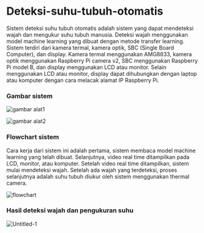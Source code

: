 # Deteksi-suhu-tubuh-otomatis
Sistem deteksi suhu tubuh otomatis adalah sistem yang dapat mendeteksi wajah dan mengukur suhu tubuh manusia. Deteksi wajah menggunakan model machine learning yang dibuat dengan metode transfer learning. Sistem terdiri dari kamera termal, kamera optik, SBC (Single Board Computer), dan display. Kamera termal menggunakan AMG8833, kamera optik menggunakan Raspberry Pi camera v2, SBC menggunakan Raspberry Pi model B, dan display menggunakan LCD atau monitor. Selain menggunakan LCD atau monitor, display dapat dihubungkan dengan laptop atau komputer dengan cara melacak alamat IP Raspberry Pi.

### Gambar sistem

![gambar alat1](https://user-images.githubusercontent.com/101391849/220142217-9b6c2325-2bee-4315-86ea-6b421f6637bd.jpg)

![gambar alat2](https://user-images.githubusercontent.com/101391849/220142048-1de13d54-faa2-4114-9dce-214cf5dd7117.jpg)

### Flowchart sistem
Cara kerja dari sistem ini adalah pertama, sistem membaca model machine learning yang telah dibuat. Selanjutnya, video real time ditampilkan pada LCD, monitor, atau komputer. Setelah video real time ditampilkan, sistem mulai mendeteksi wajah. Setelah ada wajah yang terdeteksi, proses selanjutnya adalah suhu tubuh diukur oleh sistem menggunakan thermal camera.

![flowchart](https://user-images.githubusercontent.com/101391849/220113881-c8f1556d-b8f0-41dc-be71-dcc0861475a3.JPG)

### Hasil deteksi wajah dan pengukuran suhu
![Untitled-1](https://user-images.githubusercontent.com/101391849/220138173-618f651c-2076-4340-a4cf-01ec7c98a6b0.png)


